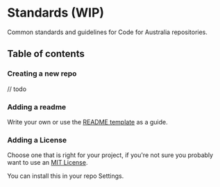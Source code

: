 # Standards (WIP)

Common standards and guidelines for Code for Australia repositories.


## Table of contents

### Creating a new repo

// todo 


### Adding a readme

Write your own or use the [README template](https://github.com/CodeforAustralia/standards/blob/master/templates/README.md) as a guide.

  
### Adding a License 

Choose one that is right for your project, if you're not sure you probably want to use an [MIT License](https://choosealicense.com/licenses/mit).

You can install this in your repo Settings.
